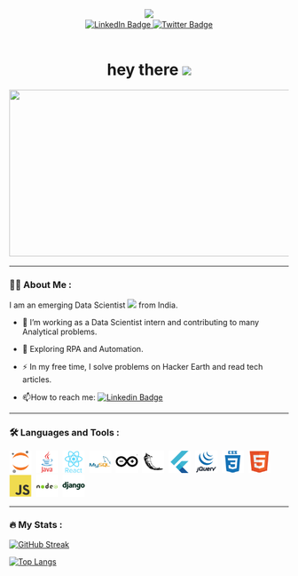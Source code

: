 
<!--
**JeninaAngelin/JeninaAngelin** is a ✨ _special_ ✨ repository because its `README.md` (this file) appears on your GitHub profile.
-->
<div id="header" align="center">
  <img src="https://media.giphy.com/media/WSBeyxvC1jH496xQGA/giphy.gif" width="100"/>
  <div id="badges">
  <a href="https://www.linkedin.com/in/jenina-angelin-0761a8227">
    <img src="https://img.shields.io/badge/LinkedIn-black?style=for-the-badge&logo=linkedin&logoColor=white" alt="LinkedIn Badge"/>
  </a>
    
  <!--
<a href="L">
    <img src="https://img.shields.io/badge/YouTube-red?style=for-the-badge&logo=youtube&logoColor=white" alt=" Badge"/>
  </a>
-->
    
  <a href="https://mobile.twitter.com/angelicajeni7">
    <img src="https://img.shields.io/badge/Twitter-blue?style=for-the-badge&logo=twitter&logoColor=white" alt="Twitter Badge"/>
  </a>
</div>
  <img src="https://komarev.com/ghpvc/?username=JeninaAngelin&style=flat-square&color=green" alt=""/>
  <h1>
  hey there
  <img src="https://media.giphy.com/media/hvRJCLFzcasrR4ia7z/giphy.gif" width="30px"/>
</h1> 
  <div align="center">
  <img src="https://media.giphy.com/media/3oKIPEqDGUULpEU0aQ/giphy.gif" width="600" height="300"/>
</div>
</div>

---

### :woman_technologist: About Me :
  I am an emerging Data Scientist <img src="https://media.giphy.com/media/WUlplcMpOCEmTGBtBW/giphy.gif" width="30"> from India.
  
<div>
  
- :telescope: I’m working as a Data Scientist intern and contributing to many Analytical problems.

- :seedling: Exploring RPA and Automation.

- :zap: In my free time, I solve problems on Hacker Earth and read tech articles.

- :mailbox:How to reach me: [![Linkedin Badge](https://img.shields.io/badge/-kakbar-blue?style=flat&logo=Linkedin&logoColor=white)](https://www.linkedin.com/in/jenina-angelin-0761a8227)
</div>

---

### :hammer_and_wrench: Languages and Tools :

<div>
  <img src="https://github.com/devicons/devicon/blob/master/icons/jupyter/jupyter-original.svg" title="Jupyter" alt="Jupyter" width="40" height="40"/>&nbsp;
  <img src="https://github.com/devicons/devicon/blob/master/icons/java/java-original-wordmark.svg" title="Java" alt="Java" width="40" height="40"/>&nbsp;
  <img src="https://github.com/devicons/devicon/blob/master/icons/react/react-original-wordmark.svg" title="React" alt="React" width="40" height="40"/>&nbsp;
  <img src="https://github.com/devicons/devicon/blob/master/icons/mysql/mysql-original-wordmark.svg" title="MySQL"  alt="MySQL" width="40" height="40"/>&nbsp;
  <img src="https://github.com/devicons/devicon/blob/master/icons/arduino/arduino-plain.svg" title="Aurdino" alt="Aurdino" width="40" height="40"/>&nbsp;
  <img src="https://github.com/devicons/devicon/blob/master/icons/flask/flask-original.svg" title="flask" alt="flask" width="40" height="40"/>&nbsp;
  <img src="https://github.com/devicons/devicon/blob/master/icons/flutter/flutter-original.svg" title="Flutter" alt="Flutter" width="40" height="40"/>&nbsp;
  <img src="https://github.com/devicons/devicon/blob/master/icons/jquery/jquery-original-wordmark.svg" title="JQuery" alt="JQuery" width="40" height="40"/>&nbsp;
  <img src="https://github.com/devicons/devicon/blob/master/icons/css3/css3-plain-wordmark.svg"  title="CSS3" alt="CSS" width="40" height="40"/>&nbsp;
  <img src="https://github.com/devicons/devicon/blob/master/icons/html5/html5-original.svg" title="HTML5" alt="HTML" width="40" height="40"/>&nbsp;
  <img src="https://github.com/devicons/devicon/blob/master/icons/javascript/javascript-original.svg" title="JavaScript" alt="JavaScript" width="40" height="40"/>&nbsp;
  <img src="https://github.com/devicons/devicon/blob/master/icons/nodejs/nodejs-original-wordmark.svg" title="NodeJS" alt="NodeJS" width="40" height="40"/>&nbsp;
<img src="https://github.com/devicons/devicon/blob/master/icons/django/django-plain-wordmark.svg" title="Django" alt="Django" width="40" height ="40"/>&nbsp;
</div>

---

### :fire: My Stats :
[![GitHub Streak](http://github-readme-streak-stats.herokuapp.com?user=JeninaAngelin&theme=dark&background=000000)](https://git.io/streak-stats)

[![Top Langs](https://github-readme-stats.vercel.app/api/top-langs/?username=JeninaAngelin&layout=compact&theme=vision-friendly-dark)](https://github.com/anuraghazra/github-readme-stats)
